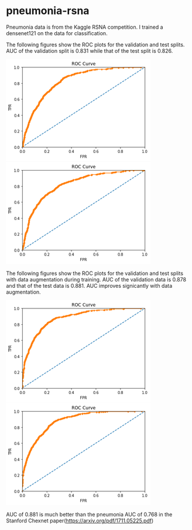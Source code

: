 # pneumonia-rsna

Pneumonia data is from the Kaggle RSNA competition. I trained a densenet121 on the data for classification.

The following figures show the ROC plots for the validation and test splits. AUC of the validation split is 0.831 while that of the test split is 0.826.

![Figure](roc_valid_auc0p831.png)
![Figure](roc_test_auc0p826.png)

The following figures show the ROC plots for the validation and test splits with data augmentation during training. AUC of the validation data is 0.878 and that of the test data is 0.881. AUC improves signicantly with data augmentation.

![Figure](roc_valid_da_auc0p878.png)
![Figure](roc_test_da_auc0p881.png)

AUC of 0.881 is much better than the pneumonia AUC of 0.768 in the Stanford Chexnet paper(https://arxiv.org/pdf/1711.05225.pdf)

